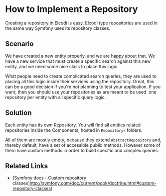 # How to Implement a Repository

Creating a repository in Elcodi is easy. Elcodi type repositories are used in the same
way Symfony uses its repository classes.

## Scenario

We have created a new entity properly, and we are happy about that. We have a 
new service that must create a specific search against this new entity, and we
need some nice class to place this logic

What people need to create complicated search queries, they are used to placing
all this logic inside their services using the repository. Great, this can be a
good decision if you're not planning to test your application. If you want, then
you should use your repositories as are meant to be used: one repository per 
entity with all specific query logic.

## Solution

Each entity has its own Repository. You will find all entities related 
repositories inside the Components, hosted in `Repository/` folders.

All of them are mostly empty, because they extend `AbstractRepository` and, thereby
default, have a set of accessible public methods. However some of them have custom
methods in order to build specific and complex queries.

## Related Links

* [Symfony docs - Custom repository classes]http://symfony.com/doc/current/book/doctrine.html#custom-repository-classes)